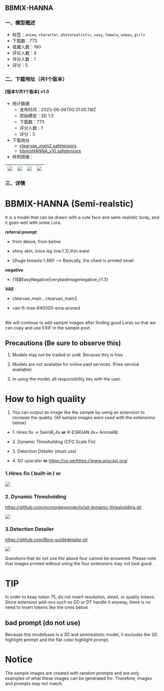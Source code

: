 ## BBMIX-HANNA
### 一、模型概述

- 标签：`anime`, `character`, `photorealistic`, `sexy`, `female`, `woman`, `girls`
- 下载数：773
- 收藏人数：190
- 评论人数：8
- 评分人数：1
- 评分：5

### 二、下载地址（共1个版本）

#### [版本1/共1个版本] v1.0

- 统计数据
  - 发布时间：2023-06-06T00:31:05.118Z
  - 原始模型：SD 1.5
  - 下载数：773
  - 评分人数：1
  - 评分：5
- 下载地址
  - [clearvae_main2.safetensors](https://civitai.com/api/download/models/90062?type=VAE&format=Other)
  - [bbmixHANNA_v10.safetensors](https://civitai.com/api/download/models/90062)
- 样例图像：

| <img src="https://image.civitai.com/xG1nkqKTMzGDvpLrqFT7WA/faeef3e0-9ba6-4124-8eef-95c3d56a24cc/width=450/1044175.jpeg" /> | <img src="https://image.civitai.com/xG1nkqKTMzGDvpLrqFT7WA/7535dd92-de01-42b0-b105-06693d06c485/width=450/1044207.jpeg" /> | <img src="https://image.civitai.com/xG1nkqKTMzGDvpLrqFT7WA/cf8b1a28-51b8-40d6-b331-e79a0ca199b6/width=450/1044218.jpeg" /> | <img src="https://image.civitai.com/xG1nkqKTMzGDvpLrqFT7WA/d3a881ac-04ba-430c-a886-2972091118eb/width=450/1044219.jpeg" /> |
| ---- | ---- | ---- | ---- |


### 三、详情
<h1 id="bbmix-julia">BBMIX-HANNA (Semi-realstic)</h1><p>It is a model that can be drawn with a cute face and semi-realistic body, and it goes well with some Lora.</p><p></p><p><strong>referral prompt</strong></p><ul><li><p>from above, from below</p></li><li><p>shiny skin, (nice leg line:1.3),thin waist</p></li><li><p>((huge breasts:1.49)) --&gt; Basically, the chest is printed small</p></li></ul><p><strong>negative</strong></p><ul><li><p>{1$$EasyNegative|verybadimagenegative_v1.3}</p></li></ul><p><strong>VAE</strong></p><ul><li><p>clearvae_main , clearvae_main2</p></li><li><p>vae-ft-mse-840000-ema-pruned</p></li></ul><p><br />We will continue to add sample images after finding good Loras so that we can copy and use EXIF in the sample post.</p><p></p><h2 id="precautions-be-sure-to-observe-this">Precautions (Be sure to observe this)</h2><ol><li><p>Models may not be traded or sold. Because this is free. .</p></li><li><p>Models are not available for online paid services. (Free service available)</p></li><li><p>In using the model, all responsibility lies with the user.</p></li></ol><p></p><h1 id="how-to-high-quality">How to high quality</h1><ol><li><p>You can output an image like the sample by using an extension to increase the quality. (All sample images were used with the extensions below)</p></li></ol><ul><li><p>1. Hires.fix -&gt; SwinIR_4x <strong>or</strong> R-ESRGAN 4x+ Anime6B</p></li><li><p>2. Dynamic Thresholding (CFG Scale Fix)</p></li><li><p>3. Detection Detailer (must use)</p></li><li><p>4. SD upscaler <strong>or</strong> <a target="_blank" rel="ugc" href="https://oo.pe/https://www.upscayl.org/">https://oo.pe/https://www.upscayl.org/</a></p></li></ul><p></p><h3 id="1hiresfix-built-in-or">1.Hires.fix ( built-in ) or</h3><p></p><p><img src="https://image.civitai.com/xG1nkqKTMzGDvpLrqFT7WA/19b03b42-7fc2-45b6-97f9-2586f5fa353e/width=525/19b03b42-7fc2-45b6-97f9-2586f5fa353e.jpeg" /></p><p></p><h3 id="2-dynamic-thresholding">2. Dynamic Thresholding</h3><p><a target="_blank" rel="ugc" href="https://github.com/mcmonkeyprojects/sd-dynamic-thresholding.git">https://github.com/mcmonkeyprojects/sd-dynamic-thresholding.git</a></p><p><img src="https://image.civitai.com/xG1nkqKTMzGDvpLrqFT7WA/a4af6e92-9d0c-4222-9131-d3445b22396f/width=525/a4af6e92-9d0c-4222-9131-d3445b22396f.jpeg" /></p><p></p><h3 id="3detection-detailer">3.Detection Detailer</h3><p><a target="_blank" rel="ugc" href="https://github.com/Bing-su/dddetailer.git">https://github.com/Bing-su/dddetailer.git</a></p><p><img src="https://image.civitai.com/xG1nkqKTMzGDvpLrqFT7WA/6599bfa0-373f-4e9f-988e-aac60caaf6f1/width=525/6599bfa0-373f-4e9f-988e-aac60caaf6f1.jpeg" /></p><p></p><p>Questions that do not use the above four cannot be answered. Please note that images printed without using the four extensions may not look good.</p><p></p><p></p><p></p><h1 id="tip">TIP</h1><p>In order to keep token 75, do not insert resolution, detail, or quality tokens. Since extension add-ons such as DD or DT handle it anyway, there is no need to insert tokens like the ones below.</p><p></p><h2 id="bad-prompt-do-not-use">bad prompt (do not use)</h2><p>Because this modelbase is a 3D and semirealistic model, it excludes the 2D highlight prompt and the flat color highlight prompt.</p><p></p><h1 id="notice">Notice</h1><p>The sample images are created with random prompts and are only examples of what these images can be generated for.<span style="color:rgb(60, 64, 67)"> </span>Therefore, images and prompts may not match.</p>